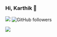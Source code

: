 ### Hi, Karthik 👋
![](https://komarev.com/ghpvc/?username=karthikAdaptavant)
![GitHub followers](https://img.shields.io/github/followers/karthikAdaptavant?label=Follow&style=social)

<!-- prettier-ignore-start -->
<!-- markdownlint-disable -->
<img align="left" src="https://github-readme-stats.vercel.app/api?username=karthikAdaptavant&show_icons=true&icon_color=278ECF&text_color=718096&bg_color=f7f7f7&hide_title=true" />
<!-- markdownlint-enable -->
<!-- prettier-ignore-end -->
